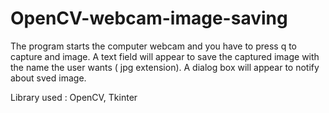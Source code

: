 # OpenCV-webcam-image-saving
The program starts the computer webcam and you have to press q to capture and image.
A text field will appear to save the captured image with the name the user wants ( jpg extension).
A dialog box will appear to notify about sved image.

Library used : OpenCV, Tkinter
